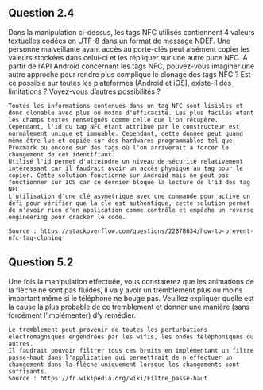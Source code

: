 ## Question 2.4 
Dans la manipulation ci-dessus, les tags NFC utilisés contiennent 4 valeurs textuelles codées en UTF-8 dans un format de message NDEF. Une personne malveillante ayant accès au porte-clés peut aisément copier les valeurs stockées dans celui-ci et les répliquer sur une autre puce NFC.
A partir de l’API Android concernant les tags NFC, pouvez-vous imaginer une autre approche pour rendre plus compliqué le clonage des tags NFC ? Est-ce possible sur toutes les plateformes (Android et iOS), existe-il des limitations ? Voyez-vous d’autres possibilités ?

	Toutes les informations contenues dans un tag NFC sont lisibles et donc clonable avec plus ou moins d'efficacité. Les plus faciles étant les champs textes renseignés comme celle que l'on récupère.
	Cependant, l'id du tag NFC étant attribué par le constructeur est normalement unique et immuable. Cependant, cette donnée peut quand même être lue et copiée sur des hardwares programmables tel que Proxmark ou encore sur des tags où l'on arriverait à forcer le changement de cet identifiant.
	Utilisé l'id permet d'atteindre un niveau de sécurité relativement intéressant car il faudrait avoir un accès physique au tag pour le copier. Cette solution fonctionne sur Android mais ne peut pas fonctionner sur IOS car ce dernier bloque la lecture de l'id des tag NFC.
	L'utilisation d'une clé asymétrique avec une commande pour activé un défi pour vérifier que la clé est authentique, cette solution permet de n'avoir rien d'en application comme contrôle et empêche un reverse engineering pour cracker le code.

	Source : https://stackoverflow.com/questions/22878634/how-to-prevent-nfc-tag-cloning

## Question 5.2
Une fois la manipulation effectuée, vous constaterez que les animations de la flèche ne sont pas
fluides, il va y avoir un tremblement plus ou moins important même si le téléphone ne bouge pas.
Veuillez expliquer quelle est la cause la plus probable de ce tremblement et donner une manière (sans
forcément l’implémenter) d’y remédier.

	Le tremblement peut provenir de toutes les perturbations électromagniques engendrées par les wifis, les ondes téléphoniques ou autres. 
	Il faudrait pouvoir filtrer tous ces bruits en implémentant un filtre passe-haut dans l'application qui permettrait de n'effectuer un changement dans la flèche uniquement lorsque les changements sont suffisants.
	Source : https://fr.wikipedia.org/wiki/Filtre_passe-haut